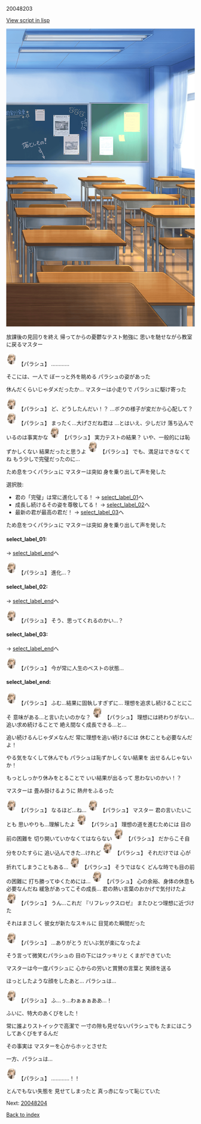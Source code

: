 20048203

[View script in lisp](../scripts/20048203.txt)

![classroom02_afternoon.png](../images/backgrounds/classroom02_afternoon.png)

放課後の見回りを終え
帰ってからの憂鬱なテスト勉強に
思いを馳せながら教室に戻るマスター

<img src="../images/units/200481.png" alt="200481.png" height="34"/>
【パラシュ】
…………

そこには、一人で
ぼーっと外を眺める
パラシュの姿があった

休んだくらいじゃダメだったか…
マスターは小走りで
パラシュに駆け寄った

<img src="../images/units/200481.png" alt="200481.png" height="34"/>
【パラシュ】
ど、どうしたんだい！？
…ボクの様子が変だから心配して？

<img src="../images/units/200481.png" alt="200481.png" height="34"/>
【パラシュ】
まったく…大げさだね君は
…とはいえ、少しだけ
落ち込んでいるのは事実かな

<img src="../images/units/200481.png" alt="200481.png" height="34"/>
【パラシュ】
実力テストの結果？
いや、一般的には恥ずかしくない
結果だったと思うよ

<img src="../images/units/200481.png" alt="200481.png" height="34"/>
【パラシュ】
でも、満足はできなくてね
もう少しで完璧だったのに…

ため息をつくパラシュに
マスターは突如
身を乗り出して声を発した

選択肢:
- 君の「完璧」は常に進化してる！ → [select_label_01](#select_label_01)へ
- 成長し続けるその姿を尊敬してる！ → [select_label_02](#select_label_02)へ
- 最新の君が最高の君だ！ → [select_label_03](#select_label_03)へ

ため息をつくパラシュに
マスターは突如
身を乗り出して声を発した

#### select_label_01:
 → [select_label_end](#select_label_end)へ

<img src="../images/units/200481.png" alt="200481.png" height="34"/>
【パラシュ】
進化…？

#### select_label_02:
 → [select_label_end](#select_label_end)へ

<img src="../images/units/200481.png" alt="200481.png" height="34"/>
【パラシュ】
そう、思ってくれるのかい…？

#### select_label_03:
 → [select_label_end](#select_label_end)へ

<img src="../images/units/200481.png" alt="200481.png" height="34"/>
【パラシュ】
今が常に人生のベストの状態…

#### select_label_end:

<img src="../images/units/200481.png" alt="200481.png" height="34"/>
【パラシュ】
ふむ…結果に固執しすぎずに…
理想を追求し続けることにこそ
意味がある…と言いたいのかな？

<img src="../images/units/200481.png" alt="200481.png" height="34"/>
【パラシュ】
理想には終わりがない…
追い求め続けることで
絶え間なく成長できる…と…

追い続けるんじゃダメなんだ
常に理想を追い続けるには
休むことも必要なんだよ！

やる気をなくして休んでも
パラシュは恥ずかしくない結果を
出せるんじゃないか！

もっとしっかり休みをとることで
いい結果が出るって
思わないのかい！？

マスターは
畳み掛けるように
熱弁をふるった

<img src="../images/units/200481.png" alt="200481.png" height="34"/>
【パラシュ】
なるほど…ね…

<img src="../images/units/200481.png" alt="200481.png" height="34"/>
【パラシュ】
マスター
君の言いたいことも
思いやりも…理解したよ

<img src="../images/units/200481.png" alt="200481.png" height="34"/>
【パラシュ】
理想の道を進むためには
目の前の困難を
切り開いていかなくてはならない

<img src="../images/units/200481.png" alt="200481.png" height="34"/>
【パラシュ】
だからこそ自分をひたすらに
追い込んできた…けれど

<img src="../images/units/200481.png" alt="200481.png" height="34"/>
【パラシュ】
それだけでは
心が折れてしまうこともある…

<img src="../images/units/200481.png" alt="200481.png" height="34"/>
【パラシュ】
そうではなく
どんな時でも目の前の困難に
打ち勝ってゆくためには…

<img src="../images/units/200481.png" alt="200481.png" height="34"/>
【パラシュ】
心の余裕、身体の休息も必要なんだね
緩急があってこその成長…
君の熱い言葉のおかげで気付けたよ

<img src="../images/units/200481.png" alt="200481.png" height="34"/>
【パラシュ】
うん…これだ
『リフレックスロゼ』
またひとつ理想に近づけた

それはまさしく
彼女が新たなスキルに
目覚めた瞬間だった

<img src="../images/units/200481.png" alt="200481.png" height="34"/>
【パラシュ】
…ありがとう
だいぶ気が楽になったよ

そう言って微笑むパラシュの
目の下にはクッキリと
くまができていた

マスターは今一度パラシュに
心からの労いと賞賛の言葉と
笑顔を送る

ほっとしたような顔をしたあと…
パラシュは…

<img src="../images/units/200481.png" alt="200481.png" height="34"/>
【パラシュ】
ふ…ぅ…わぁぁぁああ…！

ふいに、特大のあくびをした！

常に誰よりストイックで高潔で
一寸の隙も見せないパラシュでも
たまにはこうしてあくびをするんだ

その事実は
マスターを心からホッとさせた

一方、パラシュは…

<img src="../images/units/200481.png" alt="200481.png" height="34"/>
【パラシュ】
…………！！

とんでもない失態を
見せてしまったと
真っ赤になって恥じていた


Next: [20048204](20048204.md)

[Back to index](index.md)
